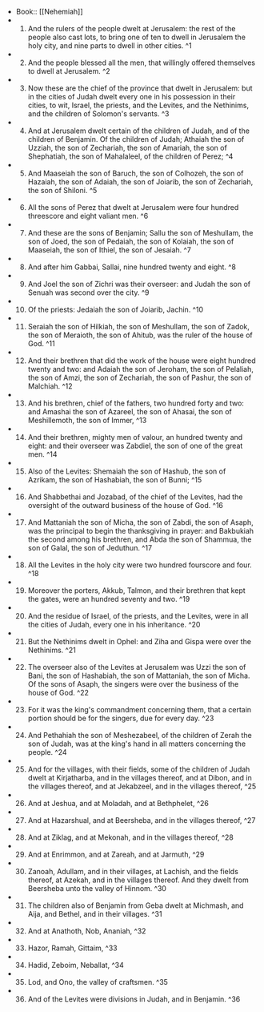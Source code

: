 - Book:: [[Nehemiah]]
- 1. And the rulers of the people dwelt at Jerusalem: the rest of the people also cast lots, to bring one of ten to dwell in Jerusalem the holy city, and nine parts to dwell in other cities. ^1
- 2. And the people blessed all the men, that willingly offered themselves to dwell at Jerusalem. ^2
- 3. Now these are the chief of the province that dwelt in Jerusalem: but in the cities of Judah dwelt every one in his possession in their cities, to wit, Israel, the priests, and the Levites, and the Nethinims, and the children of Solomon's servants. ^3
- 4. And at Jerusalem dwelt certain of the children of Judah, and of the children of Benjamin. Of the children of Judah; Athaiah the son of Uzziah, the son of Zechariah, the son of Amariah, the son of Shephatiah, the son of Mahalaleel, of the children of Perez; ^4
- 5. And Maaseiah the son of Baruch, the son of Colhozeh, the son of Hazaiah, the son of Adaiah, the son of Joiarib, the son of Zechariah, the son of Shiloni. ^5
- 6. All the sons of Perez that dwelt at Jerusalem were four hundred threescore and eight valiant men. ^6
- 7. And these are the sons of Benjamin; Sallu the son of Meshullam, the son of Joed, the son of Pedaiah, the son of Kolaiah, the son of Maaseiah, the son of Ithiel, the son of Jesaiah. ^7
- 8. And after him Gabbai, Sallai, nine hundred twenty and eight. ^8
- 9. And Joel the son of Zichri was their overseer: and Judah the son of Senuah was second over the city. ^9
- 10. Of the priests: Jedaiah the son of Joiarib, Jachin. ^10
- 11. Seraiah the son of Hilkiah, the son of Meshullam, the son of Zadok, the son of Meraioth, the son of Ahitub, was the ruler of the house of God. ^11
- 12. And their brethren that did the work of the house were eight hundred twenty and two: and Adaiah the son of Jeroham, the son of Pelaliah, the son of Amzi, the son of Zechariah, the son of Pashur, the son of Malchiah. ^12
- 13. And his brethren, chief of the fathers, two hundred forty and two: and Amashai the son of Azareel, the son of Ahasai, the son of Meshillemoth, the son of Immer, ^13
- 14. And their brethren, mighty men of valour, an hundred twenty and eight: and their overseer was Zabdiel, the son of one of the great men. ^14
- 15. Also of the Levites: Shemaiah the son of Hashub, the son of Azrikam, the son of Hashabiah, the son of Bunni; ^15
- 16. And Shabbethai and Jozabad, of the chief of the Levites, had the oversight of the outward business of the house of God. ^16
- 17. And Mattaniah the son of Micha, the son of Zabdi, the son of Asaph, was the principal to begin the thanksgiving in prayer: and Bakbukiah the second among his brethren, and Abda the son of Shammua, the son of Galal, the son of Jeduthun. ^17
- 18. All the Levites in the holy city were two hundred fourscore and four. ^18
- 19. Moreover the porters, Akkub, Talmon, and their brethren that kept the gates, were an hundred seventy and two. ^19
- 20. And the residue of Israel, of the priests, and the Levites, were in all the cities of Judah, every one in his inheritance. ^20
- 21. But the Nethinims dwelt in Ophel: and Ziha and Gispa were over the Nethinims. ^21
- 22. The overseer also of the Levites at Jerusalem was Uzzi the son of Bani, the son of Hashabiah, the son of Mattaniah, the son of Micha. Of the sons of Asaph, the singers were over the business of the house of God. ^22
- 23. For it was the king's commandment concerning them, that a certain portion should be for the singers, due for every day. ^23
- 24. And Pethahiah the son of Meshezabeel, of the children of Zerah the son of Judah, was at the king's hand in all matters concerning the people. ^24
- 25. And for the villages, with their fields, some of the children of Judah dwelt at Kirjatharba, and in the villages thereof, and at Dibon, and in the villages thereof, and at Jekabzeel, and in the villages thereof, ^25
- 26. And at Jeshua, and at Moladah, and at Bethphelet, ^26
- 27. And at Hazarshual, and at Beersheba, and in the villages thereof, ^27
- 28. And at Ziklag, and at Mekonah, and in the villages thereof, ^28
- 29. And at Enrimmon, and at Zareah, and at Jarmuth, ^29
- 30. Zanoah, Adullam, and in their villages, at Lachish, and the fields thereof, at Azekah, and in the villages thereof. And they dwelt from Beersheba unto the valley of Hinnom. ^30
- 31. The children also of Benjamin from Geba dwelt at Michmash, and Aija, and Bethel, and in their villages. ^31
- 32. And at Anathoth, Nob, Ananiah, ^32
- 33. Hazor, Ramah, Gittaim, ^33
- 34. Hadid, Zeboim, Neballat, ^34
- 35. Lod, and Ono, the valley of craftsmen. ^35
- 36. And of the Levites were divisions in Judah, and in Benjamin. ^36
